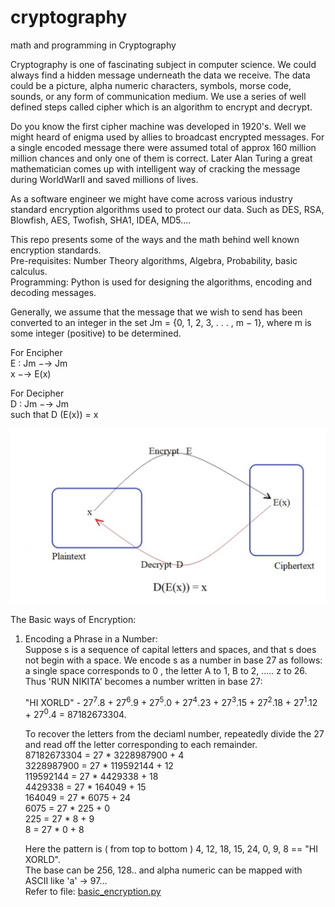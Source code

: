 # cryptography
math and programming in Cryptography 

Cryptography is one of fascinating subject in computer science. We could always find a hidden message underneath the 
data we receive. The data could be a picture, alpha numeric characters, symbols, morse code, sounds, or any form of 
communication medium. We use a series of well defined steps called cipher which is an algorithm to encrypt and decrypt.
<br/>

Do you know the first cipher machine was developed in 1920's. Well we might heard of enigma used by allies to broadcast 
encrypted messages. For a single encoded message there were assumed total of approx 160 million million chances and only 
one of them is correct. Later Alan Turing a great mathematician comes up with intelligent way of cracking the message 
during WorldWarII and saved millions of lives. <br/>

As a software engineer we might have come across various industry standard encryption algorithms used to protect our data.
Such as DES, RSA, Blowfish, AES, Twofish, SHA1, IDEA, MD5.... <br/>

This repo presents some of the ways and the math behind well known encryption standards. <br/>
Pre-requisites: Number Theory algorithms, Algebra, Probability, basic calculus. <br/>
Programming: Python is used for designing the algorithms, encoding and decoding messages. <br/>


Generally, we assume that the message that we wish to send has been converted to
an integer in the set Jm = {0, 1, 2, 3, . . . , m − 1}, where m is some integer (positive)
to be determined. <br/>

For Encipher  <br/>
        E : Jm −→ Jm  <br/>
            x −→ E(x)  <br/>

For Decipher <br/>
        D : Jm −→ Jm  <br/>
      such that  D (E(x)) = x <br/>
   
   ![](images/io.png)   <br/>
    
The Basic ways of Encryption: <br/>
1. Encoding a Phrase in a Number: <br/>
   Suppose s is a sequence of capital letters and spaces, and that s does not begin with a space. We encode s as a 
   number in base 27 as follows: <br/>
   a single space corresponds to 0 , the letter A to 1, B to 2, ..... z to 26. <br/>
   Thus 'RUN NIKITA' becomes a number written in base 27: <br/>

   "HI XORLD" - 27<sup>7</sup>.8 + 27<sup>6</sup>.9 + 27<sup>5</sup>.0 + 27<sup>4</sup>.23 + 27<sup>3</sup>.15 + 
                27<sup>2</sup>.18 + 27<sup>1</sup>.12 + 27<sup>0</sup>.4  = 87182673304. <br/>
   
   To recover the letters from the deciaml number, repeatedly divide the 27 and read off the letter corresponding to each 
   remainder. <br/>
   87182673304  = 27 * 3228987900 + 4 <br/>
   3228987900 =  27 * 119592144 + 12  <br/>
   119592144 = 27 * 4429338 + 18      <br/>
   4429338 = 27 * 164049 + 15         <br/>
   164049 = 27 * 6075 + 24            <br/>
   6075 = 27 * 225 + 0                <br/>
   225 = 27 * 8 + 9                   <br/>
   8 = 27 * 0 + 8                     <br/>
   
   
   Here the pattern is ( from top to bottom ) 4, 12, 18, 15, 24, 0, 9, 8 == "HI XORLD". <br/>
   The base can be 256, 128.. and alpha numeric can be mapped with ASCII like 'a' -> 97...<br/>
   Refer to file: [basic_encryption.py](basic_encryption.py) <br/><br/>
   
   
   
   
 
    


